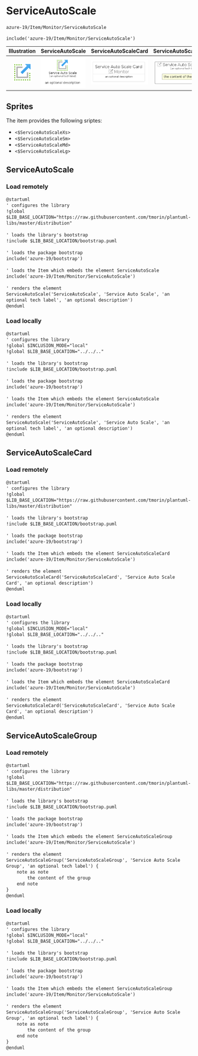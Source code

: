 # ServiceAutoScale


```text
azure-19/Item/Monitor/ServiceAutoScale
```

```text
include('azure-19/Item/Monitor/ServiceAutoScale')
```



| Illustration | ServiceAutoScale | ServiceAutoScaleCard | ServiceAutoScaleGroup |
| :---: | :---: | :---: | :---: |
| ![illustration for Illustration](../../../azure-19/Item/Monitor/ServiceAutoScale.png) | ![illustration for ServiceAutoScale](../../../azure-19/Item/Monitor/ServiceAutoScale.Local.png) | ![illustration for ServiceAutoScaleCard](../../../azure-19/Item/Monitor/ServiceAutoScaleCard.Local.png) | ![illustration for ServiceAutoScaleGroup](../../../azure-19/Item/Monitor/ServiceAutoScaleGroup.Local.png) |



## Sprites
The item provides the following sriptes:

- `<$ServiceAutoScaleXs>`
- `<$ServiceAutoScaleSm>`
- `<$ServiceAutoScaleMd>`
- `<$ServiceAutoScaleLg>`





## ServiceAutoScale

### Load remotely
```plantuml
@startuml
' configures the library
!global $LIB_BASE_LOCATION="https://raw.githubusercontent.com/tmorin/plantuml-libs/master/distribution"

' loads the library's bootstrap
!include $LIB_BASE_LOCATION/bootstrap.puml

' loads the package bootstrap
include('azure-19/bootstrap')

' loads the Item which embeds the element ServiceAutoScale
include('azure-19/Item/Monitor/ServiceAutoScale')

' renders the element
ServiceAutoScale('ServiceAutoScale', 'Service Auto Scale', 'an optional tech label', 'an optional description')
@enduml
```

### Load locally
```plantuml
@startuml
' configures the library
!global $INCLUSION_MODE="local"
!global $LIB_BASE_LOCATION="../../.."

' loads the library's bootstrap
!include $LIB_BASE_LOCATION/bootstrap.puml

' loads the package bootstrap
include('azure-19/bootstrap')

' loads the Item which embeds the element ServiceAutoScale
include('azure-19/Item/Monitor/ServiceAutoScale')

' renders the element
ServiceAutoScale('ServiceAutoScale', 'Service Auto Scale', 'an optional tech label', 'an optional description')
@enduml
```

## ServiceAutoScaleCard

### Load remotely
```plantuml
@startuml
' configures the library
!global $LIB_BASE_LOCATION="https://raw.githubusercontent.com/tmorin/plantuml-libs/master/distribution"

' loads the library's bootstrap
!include $LIB_BASE_LOCATION/bootstrap.puml

' loads the package bootstrap
include('azure-19/bootstrap')

' loads the Item which embeds the element ServiceAutoScaleCard
include('azure-19/Item/Monitor/ServiceAutoScale')

' renders the element
ServiceAutoScaleCard('ServiceAutoScaleCard', 'Service Auto Scale Card', 'an optional description')
@enduml
```

### Load locally
```plantuml
@startuml
' configures the library
!global $INCLUSION_MODE="local"
!global $LIB_BASE_LOCATION="../../.."

' loads the library's bootstrap
!include $LIB_BASE_LOCATION/bootstrap.puml

' loads the package bootstrap
include('azure-19/bootstrap')

' loads the Item which embeds the element ServiceAutoScaleCard
include('azure-19/Item/Monitor/ServiceAutoScale')

' renders the element
ServiceAutoScaleCard('ServiceAutoScaleCard', 'Service Auto Scale Card', 'an optional description')
@enduml
```

## ServiceAutoScaleGroup

### Load remotely
```plantuml
@startuml
' configures the library
!global $LIB_BASE_LOCATION="https://raw.githubusercontent.com/tmorin/plantuml-libs/master/distribution"

' loads the library's bootstrap
!include $LIB_BASE_LOCATION/bootstrap.puml

' loads the package bootstrap
include('azure-19/bootstrap')

' loads the Item which embeds the element ServiceAutoScaleGroup
include('azure-19/Item/Monitor/ServiceAutoScale')

' renders the element
ServiceAutoScaleGroup('ServiceAutoScaleGroup', 'Service Auto Scale Group', 'an optional tech label') {
    note as note
        the content of the group
    end note
}
@enduml
```

### Load locally
```plantuml
@startuml
' configures the library
!global $INCLUSION_MODE="local"
!global $LIB_BASE_LOCATION="../../.."

' loads the library's bootstrap
!include $LIB_BASE_LOCATION/bootstrap.puml

' loads the package bootstrap
include('azure-19/bootstrap')

' loads the Item which embeds the element ServiceAutoScaleGroup
include('azure-19/Item/Monitor/ServiceAutoScale')

' renders the element
ServiceAutoScaleGroup('ServiceAutoScaleGroup', 'Service Auto Scale Group', 'an optional tech label') {
    note as note
        the content of the group
    end note
}
@enduml
```

